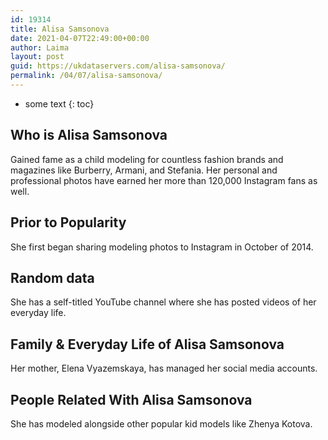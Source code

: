 ```yaml
---
id: 19314
title: Alisa Samsonova
date: 2021-04-07T22:49:00+00:00
author: Laima
layout: post
guid: https://ukdataservers.com/alisa-samsonova/
permalink: /04/07/alisa-samsonova/
---
```


* some text
{: toc}


## Who is Alisa Samsonova
                  
                  
                  
Gained fame as a child modeling for countless fashion brands and magazines like Burberry, Armani, and Stefania. Her personal and professional photos have earned her more than 120,000 Instagram fans as well. 
                  
              
            
              
            
                
                
                
## Prior to Popularity
                  
                  
                  
She first began sharing modeling photos to Instagram in October of 2014. 
                  
              
            
              
            
                
                
                
## Random data
                  
                  
                  
She has a self-titled YouTube channel where she has posted videos of her everyday life. 
                  
              
            
              
            
                
                
                
## Family & Everyday Life of Alisa Samsonova
                  
                  
                  
Her mother, Elena Vyazemskaya, has managed her social media accounts. 
                  
              
            
              
            
                
                
                
## People Related With Alisa Samsonova
                  
                  
                  
She has modeled alongside other popular kid models like Zhenya Kotova. 
                  
              
            
              
            
                
              
            
              
              
            
            
              
            
          
          
          